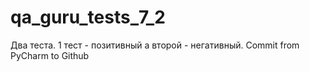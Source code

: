 # qa_guru_tests_7_2

Два теста. 1 тест - позитивный а второй - негативный. 
Commit from PyCharm to Github
